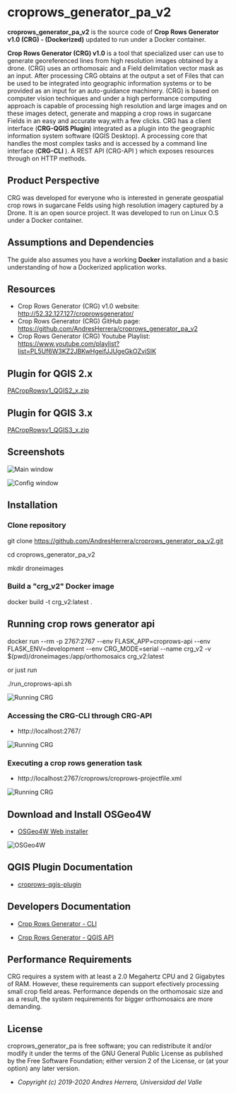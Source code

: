 # croprows_generator_pa_v2

**croprows_generator_pa_v2** is the source code of **Crop Rows Generator v1.0 (CRG) - (Dockerized)**  updated to run under a Docker container.

**Crop Rows Generator (CRG) v1.0** is a tool that specialized user can use to generate georeferenced lines from high resolution images obtained by a drone. (CRG) uses an orthomosaic and a Field delimitation vector mask as an input. After processing CRG obtains at the output a set of Files that can be used to be integrated into geographic information systems or to be provided as an input for an auto-guidance machinery. (CRG) is based on computer vision techniques and under a high performance computing approach is capable of processing high resolution and large images and on these images detect, generate and mapping a crop rows in sugarcane Fields in an easy and accurate way,with a few clicks. CRG has a client interface (**CRG-QGIS Plugin**) integrated as a plugin into the geographic information system software (QGIS Desktop). A processing core that handles the most complex tasks and is accessed by a command line interface (**CRG-CLI** ). A REST API (CRG-API ) which exposes resources through on HTTP methods.

## Product Perspective

CRG was developed for everyone who is interested in generate geospatial crop rows in sugarcane Felds using high resolution imagery captured by a Drone. It is an open source project. It was developed to run on Linux O.S under a Docker container.

## Assumptions and Dependencies

The guide also assumes you have a working **Docker**  installation and a basic understanding of how a Dockerized application works.

## Resources

- Crop Rows Generator (CRG) v1.0 website:
http://52.32.127.127/croprowsgenerator/
- Crop Rows Generator (CRG) GitHub page:
https://github.com/AndresHerrera/croprows_generator_pa_v2
- Crop Rows Generator (CRG) Youtube Playlist:
https://www.youtube.com/playlist?list=PL5Uf6W3KZ2JBKwHgeifJJUgeGkOZviSIK

## Plugin for QGIS 2.x

[PACropRowsv1_QGIS2_x.zip](croprows-qgis-plugin/PACropRowsv1_QGIS2_x.zip)

## Plugin for QGIS 3.x

[PACropRowsv1_QGIS3_x.zip](croprows-qgis-plugin/PACropRowsv1_QGIS3_x.zip)

## Screenshots 
![Main window](screenshot1.png)

![Config window](screenshot2.png)

## Installation

### Clone repository

git clone https://github.com/AndresHerrera/croprows_generator_pa_v2.git

cd croprows_generator_pa_v2

mkdir droneimages

### Build a "crg_v2" Docker image 

docker build -t crg_v2:latest .

## Running crop rows generator api

docker run --rm -p 2767:2767 --env FLASK_APP=croprows-api --env FLASK_ENV=development --env CRG_MODE=serial --name crg_v2 -v $(pwd)/droneimages:/app/orthomosaics crg_v2:latest

or just run 

./run_croprows-api.sh

![Running CRG](screenshot3.png)

### Accessing the CRG-CLI through CRG-API

* http://localhost:2767/

![Running CRG](screenshot4.png)

### Executing a crop rows generation task

* http://localhost:2767/croprows/croprows-projectfile.xml

![Running CRG](screenshot5.png)

## Download and Install OSGeo4W

- [OSGeo4W Web installer](http://download.osgeo.org/osgeo4w/osgeo4w-setup-x86_64.exe)

![OSGeo4W](screenshot6.png)

## QGIS Plugin Documentation

- [croprows-qgis-plugin](croprows-qgis-plugin/README.md)

## Developers Documentation

- [Crop Rows Generator - CLI](http://52.32.127.127/croprowsgenerator/crg_cli/html/index.html)

- [Crop Rows Generator - QGIS API](http://52.32.127.127/croprowsgenerator/crg_plugin/html/index.html)

## Performance Requirements

CRG requires a system with at least a 2.0 Megahertz CPU and 2 Gigabytes of RAM. However, these requirements can support efectively processing small crop field areas. Performance depends on the orthomosaic size and as a result, the system requirements for bigger orthomosaics are more demanding.

## License

croprows_generator_pa is free software; you can redistribute it and/or modify it under the terms of the GNU General Public License as published by the Free Software Foundation; either version 2 of the License, or (at your option) any later version.

* <em>Copyright (c) 2019-2020 Andres Herrera, Universidad del Valle</em>

